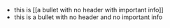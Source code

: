 - this is [[a bullet with no header with important info]]
- this is a bullet with no header and no important info